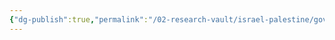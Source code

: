```yaml
---
{"dg-publish":true,"permalink":"/02-research-vault/israel-palestine/governments/palestinian-national-initiative/","updated":"2025-08-28T00:43:09.131-04:00"}
---
```


